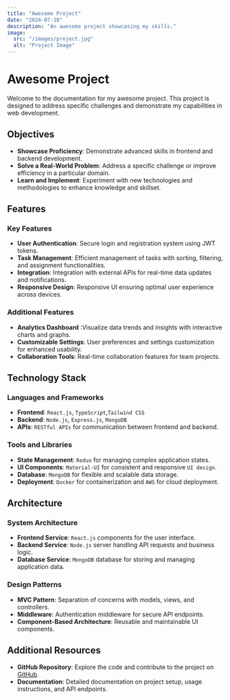 ```yaml
---
title: "Awesome Project"
date: "2024-07-10"
description: "An awesome project showcasing my skills."
image:
  src: "/images/project.jpg"
  alt: "Project Image"
---
```


# Awesome Project

Welcome to the documentation for my awesome project. This project is designed to address specific challenges and demonstrate my capabilities in web development.

## **Objectives**


- **Showcase Proficiency**: Demonstrate advanced skills in frontend and backend development.
- **Solve a Real-World Problem**: Address a specific challenge or improve efficiency in a particular domain.
- **Learn and Implement**: Experiment with new technologies and methodologies to enhance knowledge and skillset.



## **Features**

### Key Features

- **User Authentication**: Secure login and registration system using JWT tokens.
- **Task Management**: Efficient management of tasks with sorting, filtering, and assignment functionalities.
- **Integration**: Integration with external APIs for real-time data updates and notifications.
- **Responsive Design**: Responsive UI ensuring optimal user experience across devices.



### Additional Features

- **Analytics Dashboard** :Visualize data trends and insights with interactive charts and graphs.
- **Customizable Settings**: User preferences and settings customization for enhanced usability.
- **Collaboration Tools**: Real-time collaboration features for team projects.

## **Technology Stack**

### Languages and Frameworks

- **Frontend**: ```React.js```, ```TypeScript```,```Tailwind CSS```
- **Backend**: ```Node.js```, ```Express.js```, ```MongoDB```
- **APIs**: ```RESTful APIs``` for communication between frontend and backend.


### Tools and Libraries

- **State Management**: ```Redux``` for managing complex application states.
- **UI Components**: ```Material-UI``` for consistent and responsive ```UI design```.
- **Database**: ```MongoDB``` for flexible and scalable data storage.
- **Deployment**: ```Docker``` for containerization and ```AWS``` for cloud deployment.



## **Architecture**

### System Architecture

- **Frontend Service**: ```React.js``` components for the user interface.
- **Backend Service**: ```Node.js``` server handling API requests and business logic.
- **Database Service**: ```MongoDB``` database for storing and managing application data.

### Design Patterns

- **MVC Pattern**: Separation of concerns with models, views, and controllers.
- **Middleware**: Authentication middleware for secure API endpoints.
- **Component-Based Architecture**: Reusable and maintainable UI components.


## **Additional Resources** 

- **GitHub Repository**: Explore the code and contribute to the project on [GitHub](https://github.com/Thomas-Zabalo/astro-template).
- **Documentation**: Detailed documentation on project setup, usage instructions, and API endpoints.


